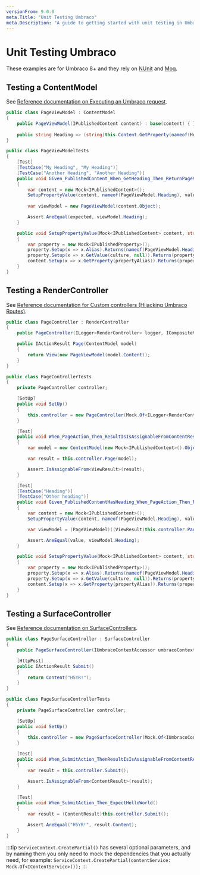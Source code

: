 ```yaml
---
versionFrom: 9.0.0
meta.Title: "Unit Testing Umbraco"
meta.Description: "A guide to getting started with unit testing in Umbraco"
---
```


# Unit Testing Umbraco

These examples are for Umbraco 8+ and they rely on [NUnit](https://nunit.org/) and [Moq](https://github.com/moq/moq4).

## Testing a ContentModel

See [Reference documentation on Executing an Umbraco request](https://our.umbraco.com/Documentation/Implementation/Default-Routing/Execute-Request/#executing-an-umbraco-request).

```csharp
public class PageViewModel : ContentModel
{
    public PageViewModel(IPublishedContent content) : base(content) { }
    
    public string Heading => (string)this.Content.GetProperty(nameof(Heading)).GetValue();
}

public class PageViewModelTests
{
    [Test]
    [TestCase("My Heading", "My Heading")]
    [TestCase("Another Heading", "Another Heading")]
    public void Given_PublishedContent_When_GetHeading_Then_ReturnPageViewModelWithHeading(string value, string expected)
    {
        var content = new Mock<IPublishedContent>();
        SetupPropertyValue(content, nameof(PageViewModel.Heading), value);
                        
        var viewModel = new PageViewModel(content.Object);

        Assert.AreEqual(expected, viewModel.Heading);
    }

    public void SetupPropertyValue(Mock<IPublishedContent> content, string propertyAlias, string propertyValue, string culture = null)
    {
        var property = new Mock<IPublishedProperty>();
        property.Setup(x => x.Alias).Returns(nameof(PageViewModel.Heading));
        property.Setup(x => x.GetValue(culture, null)).Returns(propertyValue);
        content.Setup(x => x.GetProperty(propertyAlias)).Returns(property.Object);
    }
}
```

## Testing a RenderController

See [Reference documentation for Custom controllers (Hijacking Umbraco Routes)](https://our.umbraco.com/documentation/reference/routing/custom-controllers#creating-a-custom-controller).

```csharp
public class PageController : RenderController
{
    public PageController(ILogger<RenderController> logger, ICompositeViewEngine compositeViewEngine, IUmbracoContextAccessor umbracoContextAccessor) : base(logger, compositeViewEngine, umbracoContextAccessor) { }

    public IActionResult Page(ContentModel model)
    {
        return View(new PageViewModel(model.Content));
    }
}

public class PageControllerTests
{
    private PageController controller;

    [SetUp]
    public void SetUp()
    {
        this.controller = new PageController(Mock.Of<ILogger<RenderController>>(), Mock.Of<ICompositeViewEngine>(), Mock.Of<IUmbracoContextAccessor>());
    }

    [Test]
    public void When_PageAction_Then_ResultIsIsAssignableFromContentResult()
    {
        var model = new ContentModel(new Mock<IPublishedContent>().Object);

        var result = this.controller.Page(model);

        Assert.IsAssignableFrom<ViewResult>(result);
    }

    [Test]
    [TestCase("Heading")]
    [TestCase("Other heading")]
    public void Given_PublishedContentHasHeading_When_PageAction_Then_ReturnViewModelWithHeading(string value)
    {
        var content = new Mock<IPublishedContent>();
        SetupPropertyValue(content, nameof(PageViewModel.Heading), value);

        var viewModel = (PageViewModel)((ViewResult)this.controller.Page(new ContentModel(content.Object))).ViewData.Model;

        Assert.AreEqual(value, viewModel.Heading);
    }

    public void SetupPropertyValue(Mock<IPublishedContent> content, string propertyAlias, string propertyValue, string culture = null)
    {
        var property = new Mock<IPublishedProperty>();
        property.Setup(x => x.Alias).Returns(nameof(PageViewModel.Heading));
        property.Setup(x => x.GetValue(culture, null)).Returns(propertyValue);
        content.Setup(x => x.GetProperty(propertyAlias)).Returns(property.Object);
    }
}
```

## Testing a SurfaceController

See [Reference documentation on SurfaceControllers](https://our.umbraco.com/Documentation/Reference/Routing/surface-controllers-actions).

```csharp
public class PageSurfaceController : SurfaceController
{
    public PageSurfaceController(IUmbracoContextAccessor umbracoContextAccessor, IUmbracoDatabaseFactory databaseFactory, ServiceContext services, AppCaches appCaches, IProfilingLogger profilingLogger, IPublishedUrlProvider publishedUrlProvider) : base(umbracoContextAccessor, databaseFactory, services, appCaches, profilingLogger, publishedUrlProvider) { }

    [HttpPost]
    public IActionResult Submit()
    {
        return Content("H5YR!");
    }
}

public class PageSurfaceControllerTests
{
    private PageSurfaceController controller;

    [SetUp]
    public void SetUp()
    {
        this.controller = new PageSurfaceController(Mock.Of<IUmbracoContextAccessor>(), Mock.Of<IUmbracoDatabaseFactory>(), ServiceContext.CreatePartial(), AppCaches.NoCache, Mock.Of<IProfilingLogger>(), Mock.Of<IPublishedUrlProvider>());
    }

    [Test]
    public void When_SubmitAction_ThenResultIsIsAssignableFromContentResult()
    {
        var result = this.controller.Submit();

        Assert.IsAssignableFrom<ContentResult>(result);
    }

    [Test]
    public void When_SubmitAction_Then_ExpectHelloWorld()
    {
        var result = (ContentResult)this.controller.Submit();

        Assert.AreEqual("H5YR!", result.Content);
    }
}
```

:::tip
```ServiceContext.CreatePartial()``` has several optional parameters, and by naming them you only need to mock the dependencies that you actually need, for example: ```ServiceContext.CreatePartial(contentService: Mock.Of<IContentService>());```
:::